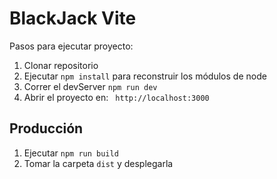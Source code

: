 # BlackJack Vite

Pasos para ejecutar proyecto:

1. Clonar repositorio
2. Ejecutar ```npm install``` para reconstruir los módulos de node
3. Correr el devServer ```npm run dev```
4. Abrir el proyecto en: ``` http://localhost:3000```


## Producción

1. Ejecutar ```npm run build```
2. Tomar la carpeta ```dist``` y desplegarla